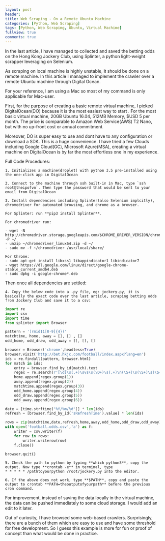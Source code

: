 ```yaml
---
layout: post
header:
title: Web Scraping - On a Remote Ubuntu Machine
categories: [Python, Web Scraping]
tags: [Python, Web Scraping, Ubuntu, Virtual Machine]
fullview: true
comments: true
---
```


In the last article, I have managed to collected and saved the betting odds on the Hong Kong Jockery Club, using Splinter, a python light-weight scrapper leveraging on Selenium.

As scraping on local machine is highly unstable, it should be done on a remote machine. In this article I managed to implement the crawler over a remote Ubuntu machine through Digital Ocean. 

For your reference, I am using a Mac so most of my command is only applicable for Mac-user.



First, for the purpose of creating a basic remote virtual machine, I picked DigitalOcean(DO) because it is the most easiest way to start . For the most basic virtual machine, 20GB Ubuntu 16.04, 512MB Memory, $USD 5 per month. The price is comparable to Amazon Web Service(AWS) T2 Nano, but with no up-front cost or annual commitment. 

Moreover, DO is super easy to use and dont have to any configuration or download a SDK. This is a huge convenience. I have tried a few Clouds including Google Cloud(GC), Microsoft Azure(MSA), creating a virtual machine on DigitalOcean is by far the most effortless one in my experience.


Full Code Procedures:

    1. Initializes a machine(droplet) with python 3.5 pre-installed using the one-click app in DigitalOcean

    2. Connect to the machine through ssh built-in in Mac, type `ssh root@theipofvm`. Then type the password that would be sent to your email from DigitalOcean

    3. Install dependencies including Splinter(also Selenium implcitly), chromedriver for automated browsing, and chrome as a browser. 
    
    For Splinter: run **pip3 install Splinter**.

    For chromedriver run:

    - wget -N http://chromedriver.storage.googleapis.com/$CHROME_DRIVER_VERSION/chromedriver_linux64.zip -P ~/
    - unzip ~/chromedriver_linux64.zip -d ~/
    - sudo mv -f ~/chromedriver /usr/local/share/
       
    For Chrome:
    - sudo apt-get install libxss1 libappindicator1 libindicator7
    - wget https://dl.google.com/linux/direct/google-chrome-stable_current_amd64.deb
    - sudo dpkg -i google-chrome*.deb

Then once all dependencies are settled:

    4. Copy the below code into a .py file, eg: jockery.py, it is basically the exact code over the last article, scraping betting odds from Jockery Club and save it to a csv:



```python
import re
import csv
import time
from splinter import Browser

pattern = '(rmid11[0-9]{4})'
matchtime, home, away = [], [] , []
odd_home, odd_draw, odd_away = [], [], []

browser = Browser('chrome',headless=True)
browser.visit('http://bet.hkjc.com/football/index.aspx?lang=en')
ids = re.findall(pattern, browser.html)
for match in ids:
    entry = browser.find_by_id(match).text
    regex = re.search(r'[\d]\s(.+)\svs\s(\D+)\s(.+)\n(\S+)\s(\S+)\s(\S+)', entry)
    home.append(regex.group(1))
    away.append(regex.group(2))
    matchtime.append(regex.group(3))
    odd_home.append(regex.group(4))
    odd_draw.append(regex.group(5))
    odd_away.append(regex.group(6))

date = [time.strftime("%Y/%m/%d")] * len(ids)
refresh = [browser.find_by_id('sRefreshTime').value] * len(ids)

rows = zip(matchtime,date,refresh,home,away,odd_home,odd_draw,odd_away)
with open('football.odds.csv','a') as f:
    writer = csv.writer(f)
    for row in rows:
        writer.writerow(row)
    f.close()

browser.quit()

```


    5. Check the path to python by typing **which python3**, copy the output. Now type **crontab -e** in terminal, type 
    * * * * * /pathtoyourpython /root/jockery.py into the editor.

    6. If the above does not work, type **$PATH**, copy and paste the output to crontab **PATH=theoutputofyourpath** before the previous cron command.

For improvement, instead of saving the data locally in the virtual machine, the data can be pushed immediately to some cloud storage. I would add an edit to it later.

Out of curiosity, I have browsed some web-based crawlers. Surprisingly, there are a bunch of them which are easy to use and have some threshold for free development.
So I guess this example is more for fun or proof of concept than what would be done in practice.

